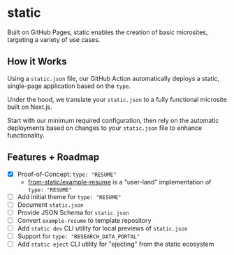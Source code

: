 # static

Built on GitHub Pages, static enables the creation of basic microsites, targeting a variety of use cases.

## How it Works

Using a `static.json` file, our GitHub Action automatically deploys a static, single-page application based on the `type`.

Under the hood, we translate your `static.json` to a fully functional microsite built on Next.js.

Start with our minimum required configuration, then rely on the automatic deployments based on changes to your `static.json` file to enhance functionality.

## Features + Roadmap
- [x] Proof-of-Concept: `type: "RESUME"`
  - [from-static/example-resume](https://github.com/from-static/example-resume) is a "user-land" implementation of `type: "RESUME"`
- [ ] Add initial theme for `type: "RESUME"`
- [ ] Document `static.json`
- [ ] Provide JSON Schema for `static.json`
- [ ] Convert `example-resume` to template repository
- [ ] Add `static dev` CLI utility for local previews of `static.json`
- [ ] Support for `type: "RESEARCH_DATA_PORTAL"`
- [ ] Add `static eject` CLI utility for "ejecting" from the static ecosystem
